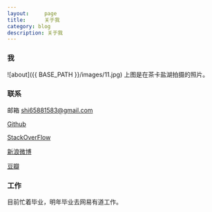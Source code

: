 ```yaml
---
layout:     page
title:      关于我
category: blog
description: 关于我
---
```


### 我 ###
![about]({{ BASE_PATH }}/images/11.jpg)
上图是在茶卡盐湖拍摄的照片。

### 联系 ###

邮箱 <shi65881583@gmail.com> 

[Github](http://www.github.com/shihongzhi)

[StackOverFlow](http://stackoverflow.com/users/379941/shihongzhi)

[新浪微博](http://weibo.com/shiboss)

[豆瓣](http://www.douban.com/people/shiboss/)

### 工作 ###

目前忙着毕业，明年毕业去网易有道工作。